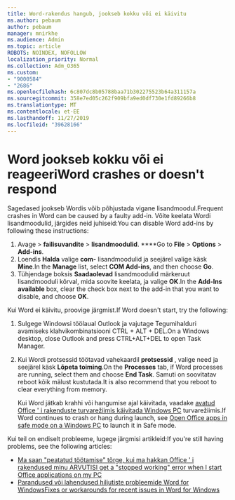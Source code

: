 ```yaml
---
title: Word-rakendus hangub, jookseb kokku või ei käivitu
ms.author: pebaum
author: pebaum
manager: mnirkhe
ms.audience: Admin
ms.topic: article
ROBOTS: NOINDEX, NOFOLLOW
localization_priority: Normal
ms.collection: Adm_O365
ms.custom:
- "9000584"
- "2686"
ms.openlocfilehash: 6c807dc8b05788baa71b302275523b64a311157a
ms.sourcegitcommit: 358e7ed05c262f909bfa9ed0df730e1fd89266b8
ms.translationtype: MT
ms.contentlocale: et-EE
ms.lasthandoff: 11/27/2019
ms.locfileid: "39628166"
---
```

# <a name="word-crashes-or-doesnt-respond"></a><span data-ttu-id="d9a92-102">Word jookseb kokku või ei reageeri</span><span class="sxs-lookup"><span data-stu-id="d9a92-102">Word crashes or doesn't respond</span></span>

<span data-ttu-id="d9a92-103">Sagedased jookseb Wordis võib põhjustada vigane lisandmoodul.</span><span class="sxs-lookup"><span data-stu-id="d9a92-103">Frequent crashes in Word can be caused by a faulty add-in.</span></span> <span data-ttu-id="d9a92-104">Võite keelata Wordi lisandmoodulid, järgides neid juhiseid:</span><span class="sxs-lookup"><span data-stu-id="d9a92-104">You can disable Word add-ins by following these instructions:</span></span>

1. <span data-ttu-id="d9a92-105">Avage > **failisuvandite** > **lisandmoodulid**. \*\*\*\*</span><span class="sxs-lookup"><span data-stu-id="d9a92-105">Go to **File** > **Options** > **Add-ins**.</span></span>
2. <span data-ttu-id="d9a92-106">Loendis **Halda** valige **com-** lisandmoodulid ja seejärel valige käsk **Mine**.</span><span class="sxs-lookup"><span data-stu-id="d9a92-106">In the **Manage** list, select **COM Add-ins**, and then choose **Go**.</span></span>
3. <span data-ttu-id="d9a92-107">Tühjendage boksis **Saadaolevad** lisandmoodulid märkeruut lisandmooduli kõrval, mida soovite keelata, ja valige **OK**.</span><span class="sxs-lookup"><span data-stu-id="d9a92-107">In the **Add-Ins available** box, clear the check box next to the add-in that you want to disable, and choose **OK**.</span></span>

<span data-ttu-id="d9a92-108">Kui Word ei käivitu, proovige järgmist.</span><span class="sxs-lookup"><span data-stu-id="d9a92-108">If Word doesn't start, try the following:</span></span>

1.   <span data-ttu-id="d9a92-109">Sulgege Windowsi töölaual Outlook ja vajutage Tegumihalduri avamiseks klahvikombinatsiooni CTRL + ALT + DEL.</span><span class="sxs-lookup"><span data-stu-id="d9a92-109">On a Windows desktop, close Outlook and press CTRL+ALT+DEL to open Task Manager.</span></span> 
2. <span data-ttu-id="d9a92-110">Kui Wordi protsessid töötavad vahekaardil **protsessid** , valige need ja seejärel käsk **Lõpeta toiming**.</span><span class="sxs-lookup"><span data-stu-id="d9a92-110">On the **Processes** tab, if Word processes are running, select them and choose **End Task**.</span></span> <span data-ttu-id="d9a92-111">Samuti on soovitatav reboot kõik mälust kustutada.</span><span class="sxs-lookup"><span data-stu-id="d9a92-111">It is also recommend that you reboot to clear everything from memory.</span></span>

    <span data-ttu-id="d9a92-112">Kui Word jätkab krahhi või hangumise ajal käivitada, vaadake [avatud Office ' i rakenduste turvarežiimis käivitada Windows PC](https://support.office.com/article/Open-Office-apps-in-safe-mode-on-a-Windows-PC-dedf944a-5f4b-4afb-a453-528af4f7ac72) turvarežiimis.</span><span class="sxs-lookup"><span data-stu-id="d9a92-112">If Word continues to crash or hang during launch, see [Open Office apps in safe mode on a Windows PC](https://support.office.com/article/Open-Office-apps-in-safe-mode-on-a-Windows-PC-dedf944a-5f4b-4afb-a453-528af4f7ac72) to launch it in Safe mode.</span></span>

<span data-ttu-id="d9a92-113">Kui teil on endiselt probleeme, lugege järgmisi artikleid:</span><span class="sxs-lookup"><span data-stu-id="d9a92-113">If you're still having problems, see the following articles:</span></span> 
- [<span data-ttu-id="d9a92-114">Ma saan "peatatud töötamise" tõrge, kui ma hakkan Office ' i rakendused minu ARVUTIS</span><span class="sxs-lookup"><span data-stu-id="d9a92-114">I get a "stopped working" error when I start Office applications on my PC</span></span>](https://support.office.com/article/52bd7985-4e99-4a35-84c8-2d9b8301a2fa)
- [<span data-ttu-id="d9a92-115">Parandused või lahendused hiljutiste probleemide Word for Windows</span><span class="sxs-lookup"><span data-stu-id="d9a92-115">Fixes or workarounds for recent issues in Word for Windows</span></span>](https://support.office.com/article/bf6bf17c-2807-4871-83ce-e337ae8f0b86)